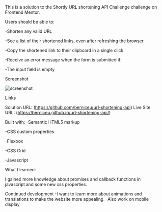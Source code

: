 This is a solution to the Shortly URL shortening API Challenge challenge on Frontend Mentor. 

Users should be able to:

-Shorten any valid URL

-See a list of their shortened links, even after refreshing the browser

-Copy the shortened link to their clipboard in a single click

-Receive an error message when the form is submitted if:

-The input field is empty

Screenshot




![screenshot](https://github.com/berniceu/url-shortening-api/assets/113672733/67decf54-c36e-4a9f-b8a8-f701356cffcc)





Links

Solution URL: (https://github.com/berniceu/url-shortening-api)
Live Site URL: (https://berniceu.github.io/url-shortening-api/)

Built with:
-Semantic HTML5 markup

-CSS custom properties

-Flexbox

-CSS Grid

-Javascript



What I learned:

I gained more knowledge about promises and callback functions in javascript and some new css properties.

Continued development
-I want to learn more about animations and translations to make the website more appealing.
-Also work on mobile display


